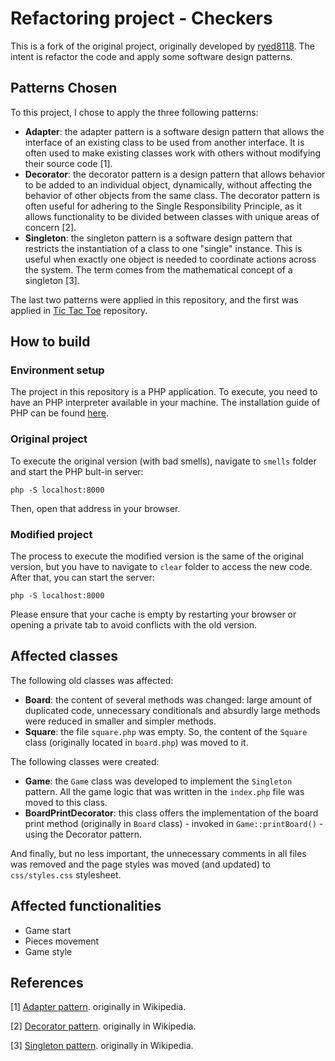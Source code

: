 # Refactoring project - Checkers

This is a fork of the original project, originally developed by [ryed8118](https://github.com/ryed8118). The intent is refactor the code and apply some software design patterns.

## Patterns Chosen
To this project, I chose to apply the three following patterns:

- **Adapter**: the adapter pattern is a software design pattern that allows the interface of an existing class to be used from another interface. It is often used to make existing classes work with others without modifying their source code [1].
- **Decorator**: the decorator pattern is a design pattern that allows behavior to be added to an individual object, dynamically, without affecting the behavior of other objects from the same class. The decorator pattern is often useful for adhering to the Single Responsibility Principle, as it allows functionality to be divided between classes with unique areas of concern [2].
- **Singleton**: the singleton pattern is a software design pattern that restricts the instantiation of a class to one "single" instance. This is useful when exactly one object is needed to coordinate actions across the system. The term comes from the mathematical concept of a singleton [3].

The last two patterns were applied in this repository, and the first was applied in [Tic Tac Toe](https://github.com/kevinwsbr/tictactoe) repository.

## How to build

### Environment setup
The project in this repository is a PHP application. To execute, you need to have an PHP interpreter available in your machine. The installation guide of PHP can be found [here](https://www.php.net/manual/en/install.php).
### Original project
To execute the original version (with bad smells), navigate to `smells` folder and start the PHP bult-in server:
```
php -S localhost:8000
```

Then, open that address in your browser.

### Modified project
The process to execute the modified version is the same of the original version, but you have to navigate to `clear` folder to access the new code. After that, you can start the server:
```
php -S localhost:8000
```

Please ensure that your cache is empty by restarting your browser or opening a private tab to avoid conflicts with the old version.

## Affected classes

The following old classes was affected:

- **Board**: the content of several methods was changed: large amount of duplicated code, unnecessary conditionals and absurdly large methods were reduced in smaller and simpler methods.
- **Square**: the file `square.php` was empty. So, the content of the `Square` class (originally located in `board.php`) was moved to it.

The following classes were created:

- **Game**: the `Game` class was developed to implement the `Singleton` pattern. All the game logic that was written in the `index.php` file was moved to this class. 
- **BoardPrintDecorator**: this class offers the implementation of the board print method (originally in `Board` class) - invoked in `Game::printBoard()` - using the Decorator pattern.

And finally, but no less important, the unnecessary comments in all files was removed and the page styles was moved (and updated) to `css/styles.css` stylesheet.

## Affected functionalities

- Game start
- Pieces movement
- Game style

## References

[1] [Adapter pattern](https://en.wikipedia.org/wiki/Adapter_pattern). originally in Wikipedia.

[2] [Decorator pattern](https://en.wikipedia.org/wiki/Decorator_pattern). originally in Wikipedia.

[3] [Singleton pattern](https://en.wikipedia.org/wiki/Singleton_pattern). originally in Wikipedia.